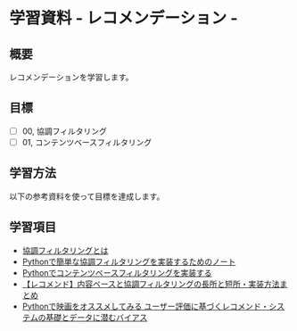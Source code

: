 # 学習資料 - レコメンデーション - 
## 概要
レコメンデーションを学習します。

## 目標
- [ ] 00, 協調フィルタリング
- [ ] 01, コンテンツベースフィルタリング

## 学習方法
以下の参考資料を使って目標を達成します。

## 学習項目
- [協調フィルタリングとは](https://www.albert2005.co.jp/knowledge/marketing/recommendation_basics/collaborative_filtering)
- [Pythonで簡単な協調フィルタリングを実装するためのノート](https://qiita.com/hik0107/items/96c483afd6fb2f077985)
- [Pythonでコンテンツベースフィルタリングを実装する](https://qiita.com/dacciinfo/items/f020e9162f6204bf5be6)
- [【レコメンド】内容ベースと協調フィルタリングの長所と短所・実装方法まとめ](https://qiita.com/haminiku/items/f5008a57a870e0188f63)
- [Pythonで映画をオススメしてみる ユーザー評価に基づくレコメンド・システムの基礎とデータに潜むバイアス](https://recruit.gmo.jp/engineer/jisedai/blog/python_movie_recommendation/)
